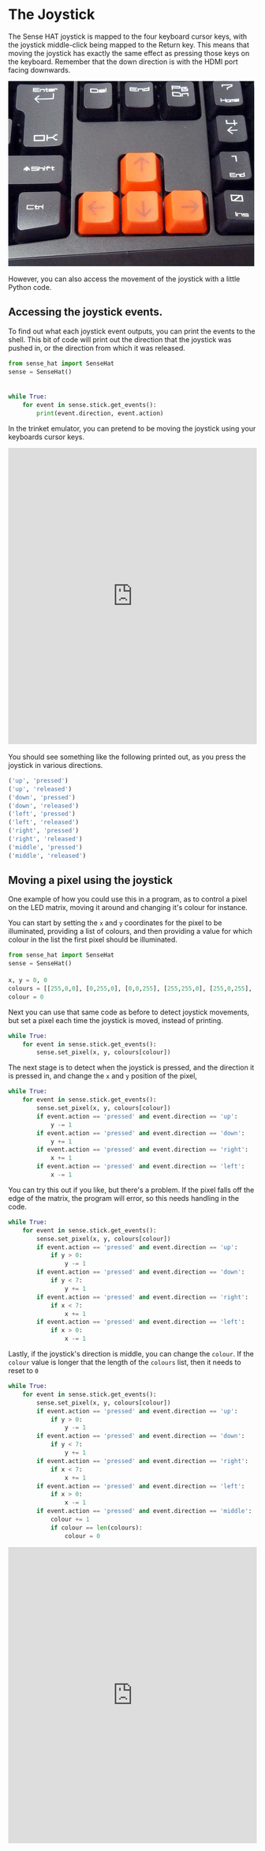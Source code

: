 # The Joystick

The Sense HAT joystick is mapped to the four keyboard cursor keys, with the joystick middle-click being mapped to the Return key. This means that moving the joystick has exactly the same effect as pressing those keys on the keyboard. Remember that the down direction is with the HDMI port facing downwards.

  ![](images/cursor_keys.jpg)
  
However, you can also access the movement of the joystick with a little Python code.

## Accessing the joystick events.

To find out what each joystick event outputs, you can print the events to the shell. This bit of code will print out the direction that the joystick was pushed in, or the direction from which it was released.

```python
from sense_hat import SenseHat
sense = SenseHat()


while True:
    for event in sense.stick.get_events():
        print(event.direction, event.action)
```

In the trinket emulator, you can pretend to be moving the joystick using your keyboards cursor keys.

<iframe src="https://trinket.io/embed/python/ee4e2a3edf" width="100%" height="600" frameborder="0" marginwidth="0" marginheight="0" allowfullscreen></iframe>

You should see something like the following printed out, as you press the joystick in various directions.

```python
('up', 'pressed')
('up', 'released')
('down', 'pressed')
('down', 'released')
('left', 'pressed')
('left', 'released')
('right', 'pressed')
('right', 'released')
('middle', 'pressed')
('middle', 'released')
```

## Moving a pixel using the joystick

One example of how you could use this in a program, as to control a pixel on the LED matrix, moving it around and changing it's colour for instance.

You can start by setting the `x` and `y` coordinates for the pixel to be illuminated, providing a list of colours, and then providing a value for which colour in the list the first pixel should be illuminated.

```python
from sense_hat import SenseHat
sense = SenseHat()

x, y = 0, 0
colours = [[255,0,0], [0,255,0], [0,0,255], [255,255,0], [255,0,255], [0,255,255]]
colour = 0
```

Next you can use that same code as before to detect joystick movements, but set a pixel each time the joystick is moved, instead of printing.

```python
while True:
	for event in sense.stick.get_events():
		sense.set_pixel(x, y, colours[colour])
```

The next stage is to detect when the joystick is pressed, and the direction it is pressed in, and change the `x` and `y` position of the pixel,

```python
while True:
	for event in sense.stick.get_events():
		sense.set_pixel(x, y, colours[colour])
		if event.action == 'pressed' and event.direction == 'up':
			y -= 1
		if event.action == 'pressed' and event.direction == 'down':
			y += 1
		if event.action == 'pressed' and event.direction == 'right':
			x += 1
		if event.action == 'pressed' and event.direction == 'left':
			x -= 1
```

You can try this out if you like, but there's a problem. If the pixel falls off the edge of the matrix, the program will error, so this needs handling in the code.

```python
while True:
    for event in sense.stick.get_events():
        sense.set_pixel(x, y, colours[colour])
        if event.action == 'pressed' and event.direction == 'up':
            if y > 0:
                y -= 1
        if event.action == 'pressed' and event.direction == 'down':
            if y < 7:
                y += 1
        if event.action == 'pressed' and event.direction == 'right':
            if x < 7:
                x += 1
        if event.action == 'pressed' and event.direction == 'left':
            if x > 0:
                x -= 1
```

Lastly, if the joystick's direction is middle, you can change the `colour`. If the `colour` value is longer that the length of the `colours` list, then it needs to reset to `0`

```python
while True:
    for event in sense.stick.get_events():
        sense.set_pixel(x, y, colours[colour])
        if event.action == 'pressed' and event.direction == 'up':
            if y > 0:
                y -= 1
        if event.action == 'pressed' and event.direction == 'down':
            if y < 7:
                y += 1
        if event.action == 'pressed' and event.direction == 'right':
            if x < 7:
                x += 1
        if event.action == 'pressed' and event.direction == 'left':
            if x > 0:
                x -= 1
        if event.action == 'pressed' and event.direction == 'middle':
            colour += 1
            if colour == len(colours):
                colour = 0
```

<iframe src="https://trinket.io/embed/python/459fe4e4e1" width="100%" height="600" frameborder="0" marginwidth="0" marginheight="0" allowfullscreen></iframe>


